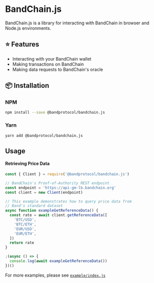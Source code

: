 # BandChain.js

BandChain.js is a library for interacting with BandChain in browser and Node.js environments.

## ⭐️ Features

- Interacting with your BandChain wallet
- Making transactions on BandChain
- Making data requests to BandChain's oracle

## 📦 Installation

### NPM

```bash
npm install --save @bandprotocol/bandchain.js
```

### Yarn

```bash
yarn add @bandprotocol/bandchain.js
```

## Usage

#### Retrieving Price Data

```js
const { Client } = require('@bandprotocol/bandchain.js')

// BandChain's Proof-of-Authority REST endpoint
const endpoint = 'https://api-gm-lb.bandchain.org'
const client = new Client(endpoint)

// This example demonstrates how to query price data from
// Band's standard dataset
async function exampleGetReferenceData() {
  const rate = await client.getReferenceData([
    'BTC/USD',
    'BTC/ETH',
    'EUR/USD',
    'EUR/ETH',
  ])
  return rate
}

;(async () => {
  console.log(await exampleGetReferenceData())
})()
```

For more examples, please see [`example/index.js`](example/index.js)

